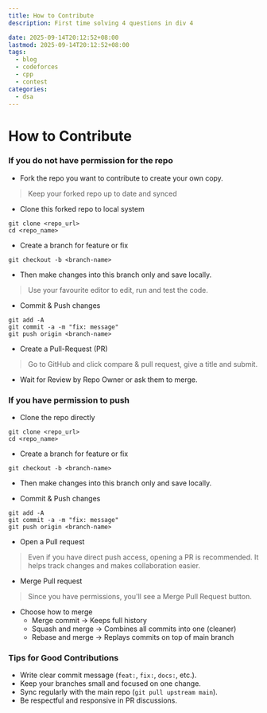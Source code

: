 ```yaml
---
title: How to Contribute
description: First time solving 4 questions in div 4

date: 2025-09-14T20:12:52+08:00
lastmod: 2025-09-14T20:12:52+08:00
tags:
  - blog
  - codeforces
  - cpp
  - contest
categories:
  - dsa
---
```



# How to Contribute

### If you do not have permission for the repo

- Fork the repo you want to contribute to create your own copy.
> Keep your forked repo up to date and synced

- Clone this forked repo to local system
```shell
git clone <repo_url>
cd <repo_name>
```

- Create a branch for feature or fix
```shell
git checkout -b <branch-name>
```

- Then make changes into this branch only and save locally.
> Use your favourite editor to edit, run and test the code.

- Commit & Push changes
```shell
git add -A
git commit -a -m "fix: message"
git push origin <branch-name>
```

- Create a Pull-Request (PR)
> Go to GitHub and click compare & pull request, give a title and submit.

- Wait for Review by Repo Owner or ask them to merge.

### If you have permission to push

- Clone the repo directly
```shell
git clone <repo_url>
cd <repo_name>
```

- Create a branch for feature or fix
```shell
git checkout -b <branch-name>
```

- Then make changes into this branch only and save locally.

- Commit & Push changes
```shell
git add -A
git commit -a -m "fix: message"
git push origin <branch-name>
```

- Open a Pull request
> Even if you have direct push access, opening a PR is recommended. It helps track changes and makes collaboration easier.

- Merge Pull request
> Since you have permissions, you'll see a Merge Pull Request button.

- Choose how to merge
  - Merge commit -> Keeps full history
  - Squash and merge -> Combines all commits into one (cleaner)
  - Rebase and merge -> Replays commits on top of main branch

### Tips for Good Contributions
- Write clear commit message (`feat:`, `fix:`, `docs:`, etc.).
- Keep your branches small and focused on one change.
- Sync regularly with the main repo (`git pull upstream main`).
- Be respectful and responsive in PR discussions.
